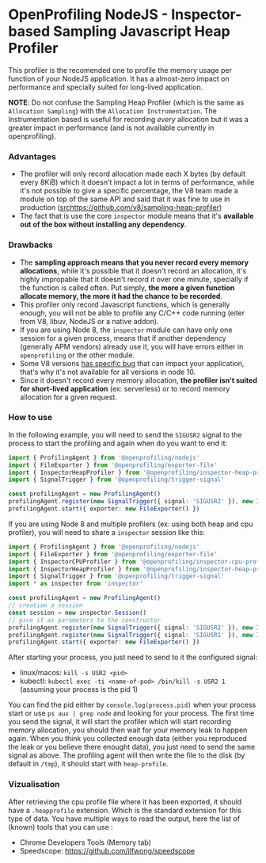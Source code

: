 # OpenProfiling NodeJS - Inspector-based Sampling Javascript Heap Profiler

This profiler is the recomended one to profile the memory usage per function of your NodeJS application. It has a almost-zero impact on performance and specially suited for long-lived application.

**NOTE**: Do not confuse the Sampling Heap Profiler (which is the same as `Allocation Sampling`) with the `Allocation Instrumentation`. The Instrumentation based is useful for recording *every* allocation but it was a greater impact in performance (and is not available currently in openprofiling).

### Advantages

- The profiler will only record allocation made each X bytes (by default every 8KiB) which it doesn't impact a lot in terms of performance, while it's not possible to give a specific percentage, the V8 team made a module on top of the same API and said that it was fine to use in production ([src]()https://github.com/v8/sampling-heap-profiler)
- The fact that is use the core `inspector` module means that it's **available out of the box without installing any dependency**.

### Drawbacks

- The **sampling approach means that you never record every memory allocations**, while it's possible that it doesn't record an allocation, it's highly impropable that it doesn't record it over one minute, specially if the function is called often. Put simply, **the more a given function allocate memory, the more it had the chance to be recorded**.
- This profiler only record Javascript functions, which is generally enough, you will not be able to profile any C/C++ code running (eiter from V8, libuv, NodeJS or a native addon).
- If you are using Node 8, the `inspector` module can have only one  session for a given process, means that if another dependency (generally APM vendors) already use it, you will have errors either in `openprofiling` or the other module.
- Some V8 versions [has specific bug](https://bugs.chromium.org/p/chromium/issues/detail?id=847863) that can impact your application, that's why it's not available for all versions in node 10.
- Since it doesn't record every memory allocation, **the profiler isn't suited for short-lived application** (ex: serverless) or to record memory allocation for a given request.

### How to use

In the following example, you will need to send the `SIGUSR2` signal to the process to start the profiling and again when do you want to end it:

```ts
import { ProfilingAgent } from '@openprofiling/nodejs'
import { FileExporter } from '@openprofiling/exporter-file'
import { InspectorHeapProfiler } from '@openprofiling/inspector-heap-profiler'
import { SignalTrigger } from '@openprofiling/trigger-signal'

const profilingAgent = new ProfilingAgent()
profilingAgent.register(new SignalTrigger({ signal: 'SIGUSR2' }), new InspectorHeapProfiler())
profilingAgent.start({ exporter: new FileExporter() })
```

If you are using Node 8 and multiple profilers (ex: using both heap and cpu profiler), you will need to share a `inspector` session like this:

```ts
import { ProfilingAgent } from '@openprofiling/nodejs'
import { FileExporter } from '@openprofiling/exporter-file'
import { InspectorCPUProfiler } from '@openprofiling/inspector-cpu-profiler'
import { InspectorHeapProfiler } from '@openprofiling/inspector-heap-profiler'
import { SignalTrigger } from '@openprofiling/trigger-signal'
import * as inspector from 'inspector'

const profilingAgent = new ProfilingAgent()
// creation a session
const session = new inspector.Session()
// give it as parameters to the constructor
profilingAgent.register(new SignalTrigger({ signal: 'SIGUSR2' }), new InspectorHeapProfiler({ session }))
profilingAgent.register(new SignalTrigger({ signal: 'SIGUSR1' }), new InspectorCPUProfiler({ session }))
profilingAgent.start({ exporter: new FileExporter() })
```

After starting your process, you just need to send to it the configured signal:
- linux/macos: `kill -s USR2 <pid>`
- kubectl: `kubectl exec -ti <name-of-pod> /bin/kill -s USR2 1` (assuming your process is the pid 1)

You can find the pid either by `console.log(process.pid)` when your process start or use `ps aux | grep node` and looking for your process.
The first time you send the signal, it will start the profiler which will start recording memory allocation, you should then wait for your memory leak to happen again.
When you think you collected enough data (either you reproduced the leak or you believe there enought data), you just need to send the same signal as above.
The profiling agent will then write the file to the disk (by default in `/tmp`), it should start with `heap-profile`.

### Vizualisation

After retrieving the cpu profile file where it has been exported, it should have a `.heapprofile` extension. Which is the standard extension for this type of data.
You have multiple ways to read the output, here the list of (known) tools that you can use :
- Chrome Developers Tools (Memory tab)
- Speedscope: https://github.com/jlfwong/speedscope